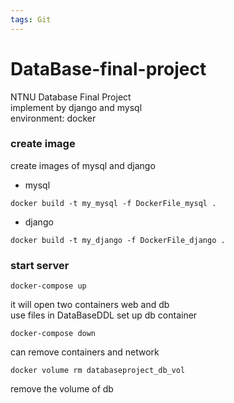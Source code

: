 ```yaml
---
tags: Git
---
```

# DataBase-final-project
NTNU Database Final Project  
implement by django and mysql  
environment: docker

### create image
create images of mysql and django
* mysql
```
docker build -t my_mysql -f DockerFile_mysql .
```
* django
```
docker build -t my_django -f DockerFile_django .
```

### start server
```
docker-compose up
```
it will open two containers web and db  
use files in DataBaseDDL set up db container
```
docker-compose down
```
can remove containers and network
```
docker volume rm databaseproject_db_vol
```
remove the volume of db


